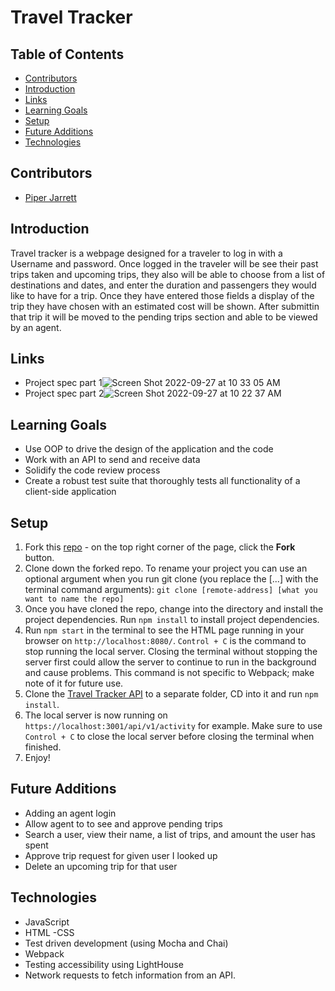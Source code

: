 #  Travel Tracker 

## Table of Contents
- [Contributors](#contributors)
- [Introduction](#introduction)
- [Links](#links)
- [Learning Goals](#learning-goals)
- [Setup](#setup)
- [Future Additions](#future-additions)
- [Technologies](#Technologies)


## Contributors
- [Piper Jarrett](https://github.com/piperjarrett)

## Introduction
Travel tracker is a webpage designed for a traveler to log in with a Username and password. Once logged in the traveler will be see their past trips taken and upcoming trips, they also will be able to choose from a list of destinations and dates, and enter the duration and passengers they would like to have for a trip. Once they have entered those fields a display of the trip they have chosen with an estimated cost will be shown. After submittin that trip it will be moved to the pending trips section and able to be viewed by an agent. 


## Links
- Project spec part 1![Screen Shot 2022-09-27 at 10 33 05 AM](https://user-images.githubusercontent.com/106850657/192583516-b9de50df-4b93-4db1-90a9-24d0aa7cbad8.png)
- Project spec part 2![Screen Shot 2022-09-27 at 10 22 37 AM](https://user-images.githubusercontent.com/106850657/192581603-f9fb2441-8586-4db9-892a-c4caaff2ff92.png)

## Learning Goals 
- Use OOP to drive the design of the application and the code
- Work with an API to send and receive data
- Solidify the code review process
- Create a robust test suite that thoroughly tests all functionality of a client-side application

## Setup
1. Fork this [repo](https://github.com/turingschool-examples/webpack-starter-kit) - on the top right corner of the page, click the **Fork** button. 
2. Clone down the forked repo. To rename your project you can use an optional argument when you run git clone (you replace the [...] with the terminal command arguments): `git clone [remote-address] [what you want to name the repo]`
3. Once you have cloned the repo, change into the directory and install the project dependencies. Run `npm install` to install project dependencies.
4. Run `npm start` in the terminal to see the HTML page running in your browser on `http://localhost:8080/`. `Control + C` is the command to stop running the local server.  Closing the terminal without stopping the server first could allow the server to continue to run in the background and cause problems. This command is not specific to Webpack; make note of it for future use. 
5. Clone the [Travel Tracker API](https://github.com/turingschool-examples/travel-tracker-api) to a separate folder, CD into it and run `npm install`. 
6. The local server is now running on `https://localhost:3001/api/v1/activity` for example. Make sure to use `Control + C` to close the local server before closing the terminal when finished.
7. Enjoy!

## Future Additions
- Adding an agent login
- Allow agent to to see and approve pending trips
- Search a user, view their name, a list of trips, and amount the user has spent
- Approve trip request for given user I looked up
- Delete an upcoming trip for that user

## Technologies
- JavaScript
- HTML
-CSS
- Test driven development (using Mocha and Chai)
- Webpack
- Testing accessibility using LightHouse
- Network requests to fetch information from an API. 
